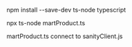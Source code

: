 <!-- install ts-node in project -->
npm install --save-dev ts-node typescript 

<!-- to run the martProduct code -->
npx ts-node martProduct.ts

<!-- note -->
martProduct.ts connect to sanityClient.js